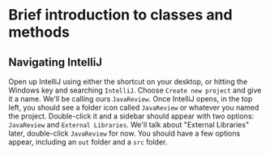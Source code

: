 # Brief introduction to classes and methods

## Navigating IntelliJ

Open up IntelliJ using either the shortcut on your desktop, or hitting the Windows key and searching `IntelliJ`.  Choose `Create new project` and give it a name.  We'll be calling ours `JavaReview`.  Once IntelliJ opens, in the top left, you should see a folder icon called `JavaReview` or whatever you named the project.  Double-click it and a sidebar should appear with two options: `JavaReview` and `External Libraries`.  We'll talk about "External Libraries" later, double-click `JavaReview` for now.  You should have a few options appear, including an `out` folder and a `src` folder.